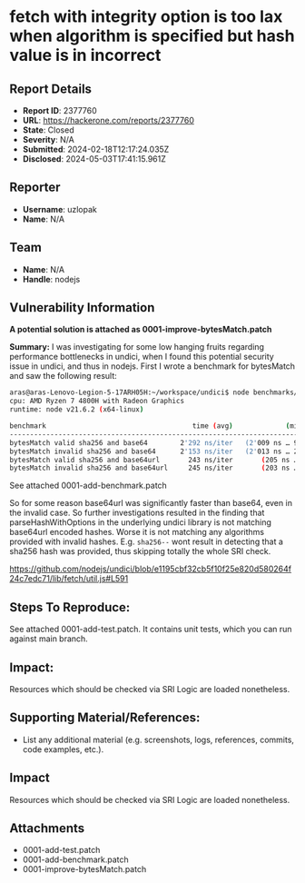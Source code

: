 # fetch with integrity option is too lax when algorithm is specified but hash value is in incorrect

## Report Details
- **Report ID**: 2377760
- **URL**: https://hackerone.com/reports/2377760
- **State**: Closed
- **Severity**: N/A
- **Submitted**: 2024-02-18T12:17:24.035Z
- **Disclosed**: 2024-05-03T17:41:15.961Z

## Reporter
- **Username**: uzlopak
- **Name**: N/A

## Team
- **Name**: N/A
- **Handle**: nodejs

## Vulnerability Information
__A potential solution is attached as 0001-improve-bytesMatch.patch__

**Summary:** 
I was investigating for some low hanging fruits regarding performance bottlenecks in undici, when I found this potential security issue in undici, and thus in nodejs. First I wrote a benchmark for bytesMatch and saw the following result:

```sh
aras@aras-Lenovo-Legion-5-17ARH05H:~/workspace/undici$ node benchmarks/bytesMatch.mjs 
cpu: AMD Ryzen 7 4800H with Radeon Graphics
runtime: node v21.6.2 (x64-linux)

benchmark                                    time (avg)             (min … max)       p75       p99      p999
------------------------------------------------------------------------------- -----------------------------
bytesMatch valid sha256 and base64        2'292 ns/iter   (2'009 ns … 9'452 ns)  2'209 ns  7'709 ns  9'452 ns
bytesMatch invalid sha256 and base64      2'153 ns/iter   (2'013 ns … 2'306 ns)  2'209 ns  2'275 ns  2'306 ns
bytesMatch valid sha256 and base64url       243 ns/iter       (205 ns … 318 ns)    261 ns    286 ns    301 ns
bytesMatch invalid sha256 and base64url     245 ns/iter       (203 ns … 400 ns)    264 ns    320 ns    390 ns
```

See attached 0001-add-benchmark.patch

So for some reason base64url was significantly faster than base64, even in the invalid case. So further investigations resulted in the finding that parseHashWithOptions in the underlying undici library is not matching base64url encoded hashes. Worse it is not matching any algorithms provided with invalid hashes. E.g. `sha256--` wont result in detecting that a sha256 hash was provided, thus skipping totally the whole SRI check.

https://github.com/nodejs/undici/blob/e1195cbf32cb5f10f25e820d580264f24c7edc71/lib/fetch/util.js#L591


## Steps To Reproduce:

See attached 0001-add-test.patch. It contains unit tests, which you can run against main branch.

## Impact: 

Resources which should be checked via SRI Logic are loaded nonetheless. 

## Supporting Material/References:

  * List any additional material (e.g. screenshots, logs, references, commits, code examples, etc.).

## Impact

Resources which should be checked via SRI Logic are loaded nonetheless.

## Attachments
- 0001-add-test.patch
- 0001-add-benchmark.patch
- 0001-improve-bytesMatch.patch
